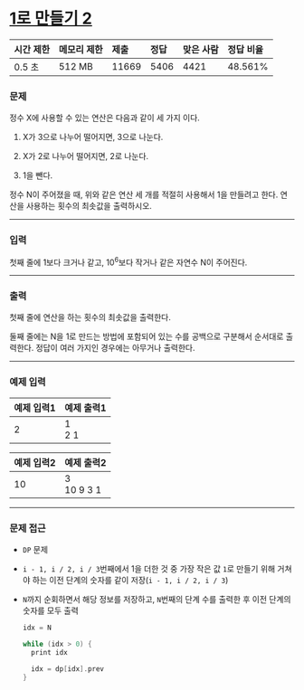 # [1로 만들기 2](https://www.acmicpc.net/problem/12852)

<div align = center>

| 시간 제한 | 메모리 제한 | 제출  | 정답 | 맞은 사람 | 정답 비율 |
| :-------- | :---------- | :---- | :--- | :-------- | :-------- |
| 0.5 초    | 512 MB      | 11669 | 5406 | 4421      | 48.561%   |

</div>

### 문제

정수 X에 사용할 수 있는 연산은 다음과 같이 세 가지 이다.

  1. X가 3으로 나누어 떨어지면, 3으로 나눈다.

  2. X가 2로 나누어 떨어지면, 2로 나눈다.

  3. 1을 뺀다.

정수 N이 주어졌을 때, 위와 같은 연산 세 개를 적절히 사용해서 1을 만들려고 한다. 연산을 사용하는 횟수의 최솟값을 출력하시오.

---

### 입력

첫째 줄에 1보다 크거나 같고, 10<sup>6</sup>보다 작거나 같은 자연수 N이 주어진다.

---

### 출력

첫째 줄에 연산을 하는 횟수의 최솟값을 출력한다.

둘째 줄에는 N을 1로 만드는 방법에 포함되어 있는 수를 공백으로 구분해서 순서대로 출력한다. 정답이 여러 가지인 경우에는 아무거나 출력한다.

---

### 예제 입력

| 예제 입력1 | 예제 출력1 |
| :--------- | :--------- |
| 2          | 1<br/>2 1  |

| 예제 입력2 | 예제 출력2     |
| :--------- | :------------- |
| 10         | 3<br/>10 9 3 1 |

---

### 문제 접근

  - `DP` 문제

  - `i - 1, i / 2, i / 3`번째에서 1을 더한 것 중 가장 작은 값 `1`로 만들기 위해 거쳐야 하는 이전 단계의 숫자를 같이 저장(`i - 1, i / 2, i / 3`)

  - `N`까지 순회하면서 해당 정보를 저장하고, `N`번째의 단계 수를 출력한 후 이전 단계의 숫자를 모두 출력

    ```cpp
    idx = N

    while (idx > 0) {
      print idx

      idx = dp[idx].prev
    }
    ```